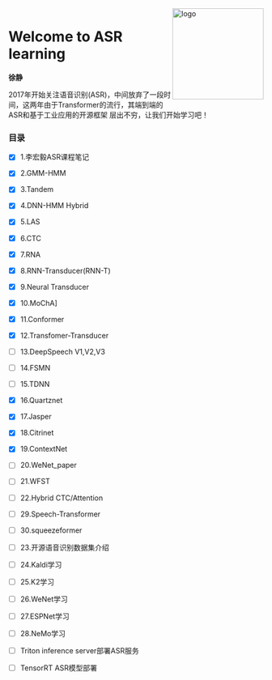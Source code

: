 <img src="docs/_media/icon.svg" align="right" alt="logo" height="180" width="180" />

# Welcome to ASR learning

**徐静**

2017年开始关注语音识别(ASR)，中间放弃了一段时间，这两年由于Transformer的流行，其端到端的ASR和基于工业应用的开源框架
层出不穷，让我们开始学习吧！

<!-- <div align=center>
<img src="./zh-cn/img/index/cnn_hist.png" />
</div> -->


### 目录

- [x] 1.李宏毅ASR课程笔记
- [x] 2.GMM-HMM
- [x] 3.Tandem
- [x] 4.DNN-HMM Hybrid
- [x] 5.LAS
- [x] 6.CTC
- [x] 7.RNA
- [x] 8.RNN-Transducer(RNN-T)
- [x] 9.Neural Transducer
- [x] 10.MoChA]
- [x] 11.Conformer
- [x] 12.Transfomer-Transducer
- [ ] 13.DeepSpeech V1,V2,V3
- [ ] 14.FSMN
- [ ] 15.TDNN
- [x] 16.Quartznet
- [x] 17.Jasper
- [x] 18.Citrinet
- [x] 19.ContextNet <!-- - [ ] 20.Conformer-CTC -->
- [ ] 20.WeNet_paper
- [ ] 21.WFST
- [ ] 22.Hybrid CTC/Attention
- [ ] 29.Speech-Transformer
- [ ] 30.squeezeformer
- [ ] 23.开源语音识别数据集介绍
- [ ] 24.Kaldi学习
- [ ] 25.K2学习
- [ ] 26.WeNet学习
- [ ] 27.ESPNet学习
- [ ] 28.NeMo学习
- [ ] Triton inference server部署ASR服务
- [ ] TensorRT ASR模型部署






